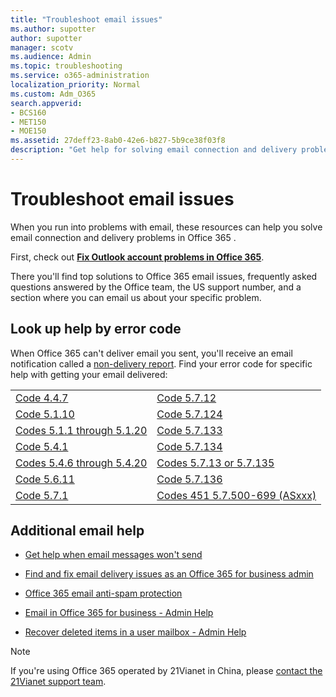 ```yaml
---
title: "Troubleshoot email issues"
ms.author: supotter
author: supotter
manager: scotv
ms.audience: Admin
ms.topic: troubleshooting
ms.service: o365-administration
localization_priority: Normal
ms.custom: Adm_O365
search.appverid:
- BCS160
- MET150
- MOE150
ms.assetid: 27deff23-8ab0-42e6-b827-5b9ce38f03f8
description: "Get help for solving email connection and delivery problems in Office 365. "
---
```


# Troubleshoot email issues

When you run into problems with email, these resources can help you solve email connection and delivery problems in Office 365 .
  
First, check out **[Fix Outlook account problems in Office 365](https://go.microsoft.com/fwlink/?LinkId=724310)**. 
  
There you'll find top solutions to Office 365 email issues, frequently asked questions answered by the Office team, the US support number, and a section where you can email us about your specific problem.
  
## Look up help by error code

When Office 365 can't deliver email you sent, you'll receive an email notification called a [non-delivery report](https://support.office.com/article/51daa6b9-2e35-49c4-a0c9-df85bf8533c3.aspx). Find your error code for specific help with getting your email delivered:
  
|||
|:-----|:-----|
|[Code 4.4.7](https://support.office.com/article/2fda59a8-84f8-4eb0-96e1-49187fbe7ff9.aspx) <br/> |[Code 5.7.12](https://support.office.com/article/08793285-463d-4198-9626-60794835a3b5.aspx) <br/> |
|[Code 5.1.10](https://support.office.com/article/5a04a25a-a34f-476b-afc6-007fb92f86a1.aspx) <br/> |[Code 5.7.124](https://support.office.com/article/3269ef55-dabe-4710-9921-a3753c66b2c9.aspx) <br/> |
|[Codes 5.1.1 through 5.1.20](https://support.office.com/article/79e91ade-5c83-405b-a37d-d99c7d069b13.aspx) <br/> |[Code 5.7.133](https://support.office.com/article/991abc19-7756-438f-abcb-39f69b80f284.aspx) <br/> |
|[Code 5.4.1](https://support.office.com/article/7dcf7a8b-e00e-49f8-bf8d-74aba79c5a6a.aspx) <br/> |[Code 5.7.134](https://support.office.com/article/033fcaaf-7916-47ae-b2cd-2a63456bb812.aspx) <br/> |
|[Codes 5.4.6 through 5.4.20](https://support.office.com/article/81212ae4-4c36-4e8f-9546-e58b70cfd74b.aspx) <br/> |[Codes 5.7.13 or 5.7.135](https://support.office.com/article/fc1ea7e0-3680-4778-ad96-4328c60d517c.aspx) <br/> |
|[Code 5.6.11](https://support.office.com/article/81dafee7-26af-4d79-b174-8f78980dfafb.aspx) <br/> |[Code 5.7.136](https://support.office.com/article/f171e842-9fdb-4e68-8f3d-53fcd9e43c62.aspx) <br/> |
|[Code 5.7.1](https://support.office.com/article/da1ff375-f88f-4a3e-b81f-06cdb6ecae3c.aspx) <br/> |[Codes 451 5.7.500-699 (ASxxx)](https://support.office.com/article/51356082-9fef-4639-a18a-fc7c5beae0c8.aspx) <br/> |
   
## Additional email help

- [Get help when email messages won't send](https://support.office.com/article/97748418-bbd5-4743-a05b-581f22a466dd.aspx)
    
- [Find and fix email delivery issues as an Office 365 for business admin](https://support.office.com/article/e7758b99-1896-41db-bf39-51e2dba21de6.aspx)
    
- [Office 365 email anti-spam protection](https://support.office.com/article/6a601501-a6a8-4559-b2e7-56b59c96a586)
    
- [Email in Office 365 for business - Admin Help](https://support.office.com/article/5ff63bc1-308b-46de-a39b-cdc43ac117de.aspx)
    
- [Recover deleted items in a user mailbox - Admin Help](https://support.office.com/article/eb15194b-63ec-41b0-8d90-1823d3f558e4)
  
> [!NOTE]
> If you're using Office 365 operated by 21Vianet in China, please [contact the 21Vianet support team](https://go.microsoft.com/fwlink/p/?linkid=847978). 
  

